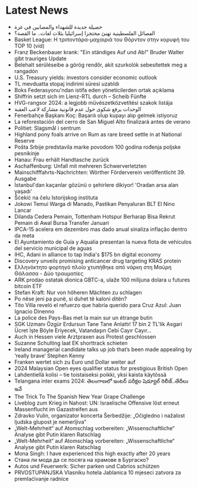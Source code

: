 # Latest News
-  حصيلة جديدة للشهداء والمصابين في غزة
-  الفصائل الفلسطينية تهنئ محتجزا إسرائيليا بثلاث لغات.. ما القصة؟
-  Basket League: Η τριποντάρα-μαχαιριά του Θόρντον στην κορυφή του TOP 10 (vid)
-  Franz Beckenbauer krank: "Ein ständiges Auf und Ab!" Bruder Walter gibt trauriges Update
-  Belehalt sérüléseibe a görög rendőr, akit szurkolók sebesítettek meg a rangadón
-  U.S. Treasury yields: investors consider economic outlook
-  TL mevduatta stopaj indirimi süresi uzatıldı
-  Boks Federasyonu'ndan istifa eden yöneticilerden ortak açıklama
-  Shiffrin setzt sich im Lienz-RTL durch – Scheib Fünfte
-  HVG-rangsor 2024: a legjobb művészetközvetítési szakok listája
-  الوحدات يرفع شكوى حول عدم قانونية مشاركة لاعب العقبة
-  Fenerbahçe Başkanı Koç: Başarılı olup kupayı alıp gelmek istiyoruz
-  La reforestación del cerro de San Miguel Alto finalizará antes de verano
-  Politiet: Slagsmål i sentrum
-  Highland pony foals arrive on Rum as rare breed settle in at National Reserve
-  Pošta Srbije predstavila marke povodom 100 godina rođenja poljske pesnikinje
-  Hanau: Frau erhält Handtasche zurück
-  Aschaffenburg: Unfall mit mehreren Schwerverletzten
-  Mainschifffahrts-Nachrichten: Wörther Förderverein veröffentlicht 39. Ausgabe
-  İstanbul'dan kaçanlar gözünü o şehirlere dikiyor! 'Oradan arsa alan yaşadı'
-  Šćekić na čelu Istorijskog instituta
-  Jokowi Temui Warga di Manado, Pastikan Penyaluran BLT El Nino Lancar
-  Dilanda Cedera Pemain, Tottenham Hotspur Berharap Bisa Rekrut Pemain di Awal Bursa Transfer Januari
-  IPCA-15 acelera em dezembro mas dado anual sinaliza inflação dentro da meta
-  El Ayuntamiento de Guía y Aqualia presentan la nueva flota de vehículos del servicio municipal de aguas
-  IHC, Adani in alliance to tap India's $175 bn digital economy
-  Discovery unveils promising anticancer drug targeting KRAS protein
-  Ελληνόκτητο φορτηγό πλοίο χτυπήθηκε από νάρκη στη Μαύρη Θάλασσα - Δύο τραυματίες
-  ARK prodao ostatak dionica GBTC-a, ulaže 100 milijuna dolara u futures bitcoin ETF
-  Stefan Kraft: Nur von höheren Mächten zu schlagen
-  Po nëse jeni pa punë, si duhet të kaloni ditën?
-  Tito Villa reveló el refuerzo que habría querido para Cruz Azul: Juan Ignacio Dinenno
-  La police des Pays-Bas met la main sur un étrange butin
-  SGK Uzmanı Özgür Erdursun Tane Tane Anlattı! 17 bin 2 TL'lik Asgari Ücret İşte Böyle Eriyecek, Vatandaşın Cebi Cayır Cayır...
-  Auch in Hessen viele Arztpraxen aus Protest geschlossen
-  Suzanne Schulting laat EK shorttrack schieten
-  Ireland managerial candidate talks up job that’s been made appealing by ‘really brave’ Stephen Kenny
-  Franken wertet sich zu Euro und Dollar weiter auf
-  2024 Malaysian Open eyes qualifier status for prestigious British Open
-  Lahdentiellä kolisi – tie toistaiseksi poikki, yksi kaista käytössä
-  Telangana inter exams 2024: తెలంగాణలో ఇంటర్ పరీక్షల షెడ్యూల్ రిలీజ్..తేదీలు ఇవే
-  The Trick To The Spanish New Year Grape Challenge
-  Liveblog zum Krieg in Nahost: UN: Israelische Offensive löst erneut Massenflucht im Gazastreifen aus
-  Zdravko Vulin, organizator koncerta Šerbedžije: „Očigledno i nažalost ljudska glupost je nemerljiva“
-  „Welt-Mehrheit“ auf Atomschlag vorbereiten: „Wissenschaftliche“ Analyse gibt Putin klaren Ratschlag
-  „Welt-Mehrheit“ auf Atomschlag vorbereiten: „Wissenschaftliche“ Analyse gibt Putin klaren Ratschlag
-  Mona Singh: I have experienced this high exactly after 20 years
-  Стана ли мода да се посяга на храмове в Бургаско?
-  Autos und Feuerwerk: Sicher parken und Cabrios schützen
-  PRVOSTUPANJSKA Vlasniku hotela Jablanica 10 mjeseci zatvora za premlaćivanje radnice
